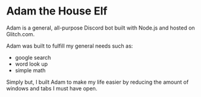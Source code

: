 Adam the House Elf
==================
Adam is a general, all-purpose Discord bot built with Node.js and hosted on Glitch.com.

Adam was built to fulfill my general needs such as:
- google search
- word look up
- simple math

Simply but, I built Adam to make my life easier by reducing the amount of windows and
tabs I must have open.